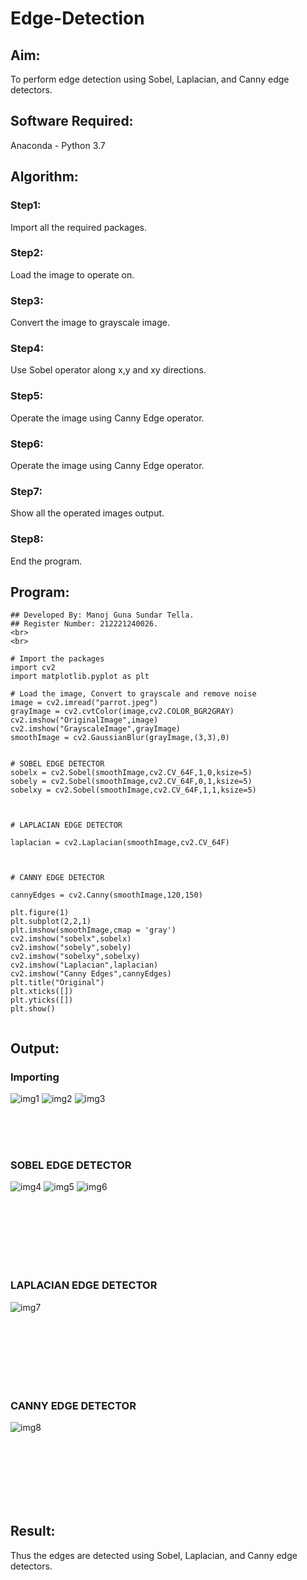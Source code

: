 # Edge-Detection
## Aim:
To perform edge detection using Sobel, Laplacian, and Canny edge detectors.

## Software Required:
Anaconda - Python 3.7

## Algorithm:
### Step1:
Import all the required packages.
<br>

### Step2:
Load the image to operate on.
<br>

### Step3:
Convert the image to grayscale image.
<br>

### Step4:
Use Sobel operator along x,y and xy directions.
<br>

### Step5:
Operate the image using Canny Edge operator.
<br>

### Step6:
Operate the image using Canny Edge operator.

### Step7:
Show all the operated images output.

### Step8:
End the program.


## Program:

``` 
## Developed By: Manoj Guna Sundar Tella.
## Register Number: 212221240026.
<br>
<br>

# Import the packages
import cv2
import matplotlib.pyplot as plt

# Load the image, Convert to grayscale and remove noise
image = cv2.imread("parrot.jpeg")
grayImage = cv2.cvtColor(image,cv2.COLOR_BGR2GRAY)
cv2.imshow("OriginalImage",image)
cv2.imshow("GrayscaleImage",grayImage)
smoothImage = cv2.GaussianBlur(grayImage,(3,3),0)


# SOBEL EDGE DETECTOR
sobelx = cv2.Sobel(smoothImage,cv2.CV_64F,1,0,ksize=5)
sobely = cv2.Sobel(smoothImage,cv2.CV_64F,0,1,ksize=5)
sobelxy = cv2.Sobel(smoothImage,cv2.CV_64F,1,1,ksize=5)



# LAPLACIAN EDGE DETECTOR

laplacian = cv2.Laplacian(smoothImage,cv2.CV_64F)



# CANNY EDGE DETECTOR

cannyEdges = cv2.Canny(smoothImage,120,150)

plt.figure(1)
plt.subplot(2,2,1)
plt.imshow(smoothImage,cmap = 'gray')
cv2.imshow("sobelx",sobelx)
cv2.imshow("sobely",sobely)
cv2.imshow("sobelxy",sobelxy)
cv2.imshow("Laplacian",laplacian)
cv2.imshow("Canny Edges",cannyEdges)
plt.title("Original")
plt.xticks([])
plt.yticks([])
plt.show()


```
## Output:
### Importing 
![img1](https://user-images.githubusercontent.com/94883876/168624571-45525acd-f158-4c1d-8721-54f3d9ab0079.jpeg)
![img2](https://user-images.githubusercontent.com/94883876/168624590-a983e3d5-d0e4-4b1f-bbac-d1787ef7be7e.jpeg)
![img3](https://user-images.githubusercontent.com/94883876/168624614-5ae25df4-9859-4de1-aca0-4d38253d40b4.jpeg)

<br>
<br>
<br>





### SOBEL EDGE DETECTOR
![img4](https://user-images.githubusercontent.com/94883876/168624652-75706365-4eda-4a8a-9817-6ec5fd47e351.jpeg)
![img5](https://user-images.githubusercontent.com/94883876/168624676-22c34a86-b7f9-4016-a81e-cc2a7f861ee7.jpeg)
![img6](https://user-images.githubusercontent.com/94883876/168624815-3735408b-7192-4d73-9f67-895d965e6bb4.jpeg)


<br>
<br>
<br>
<br>
<br>
<br>


### LAPLACIAN EDGE DETECTOR
![img7](https://user-images.githubusercontent.com/94883876/168624850-8f254477-b185-4a70-a9a0-c6af92da3852.jpeg)


<br>
<br>
<br>
<br>
<br>
<br>


### CANNY EDGE DETECTOR
![img8](https://user-images.githubusercontent.com/94883876/168624902-78160a95-a2dd-45a6-8815-31b58c8c9f45.jpeg)

<br>
<br>
<br>
<br>
<br>
<br>

## Result:
Thus the edges are detected using Sobel, Laplacian, and Canny edge detectors.

